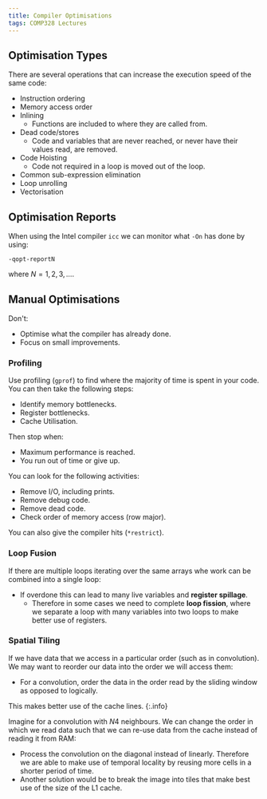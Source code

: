 ```yaml
---
title: Compiler Optimisations
tags: COMP328 Lectures
---
```


## Optimisation Types
There are several operations that can increase the execution speed of the same code:

* Instruction ordering
* Memory access order
* Inlining
	* Functions are included to where they are called from.
* Dead code/stores
	* Code and variables that are never reached, or never have their values read, are removed.
* Code Hoisting
	* Code not required in a loop is moved out of the loop.
* Common sub-expression elimination
* Loop unrolling
* Vectorisation

## Optimisation Reports
When using the Intel compiler `icc` we can monitor what `-On` has done by using:

```
-qopt-reportN
```

where $N=1,2,3,\ldots$.

## Manual Optimisations
Don't:

* Optimise what the compiler has already done.
* Focus on small improvements.

### Profiling
Use profiling (`gprof`) to find where the majority of time is spent in your code. You can then take the following steps:

* Identify memory bottlenecks.
* Register bottlenecks.
* Cache Utilisation.

Then stop when:

* Maximum performance is reached.
* You run out of time or give up.

You can look for the following activities:

* Remove I/O, including prints.
* Remove debug code.
* Remove dead code.
* Check order of memory access (row major).

You can also give the compiler hits (`*restrict`).

### Loop Fusion
If there are multiple loops iterating over the same arrays whe work can be combined into a single loop:

* If overdone this can lead to many live variables and **register spillage**.
	* Therefore in some cases we need to complete **loop fission**, where we separate a loop with many variables into two loops to make better use of registers.
	
### Spatial Tiling
If we have data that we access in a particular order (such as in convolution). We may want to reorder our data into the order we will access them:

* For a convolution, order the data in the order read by the sliding window as opposed to logically. 

This makes better use of the cache lines.
{:.info}

Imagine for a convolution with $N4$ neighbours. We can change the order in which we read data such that we can re-use data from the cache instead of reading it from RAM:

* Process the convolution on the diagonal instead of linearly. Therefore we are able to make use of temporal locality by reusing more cells in a shorter period of time.
* Another solution would be to break the image into tiles that make best use of the size of the L1 cache.